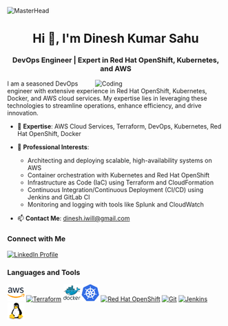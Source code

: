 ![MasterHead](https://courseplay.co/wp-content/uploads/2020/09/aws-migration-1200x675-1.jpg)
<h1 align="center">Hi 👋, I'm Dinesh Kumar Sahu</h1>
<h3 align="center">DevOps Engineer | Expert in Red Hat OpenShift, Kubernetes, and AWS</h3>

<img align="right" alt="Coding" width="300" src="https://miro.medium.com/v2/resize:fit:679/1*fb5qImPRFI0Fg-fQ5aw-Mg.gif">

I am a seasoned DevOps engineer with extensive experience in Red Hat OpenShift, Kubernetes, Docker, and AWS cloud services. My expertise lies in leveraging these technologies to streamline operations, enhance efficiency, and drive innovation.

- 🌟 **Expertise**: AWS Cloud Services, Terraform, DevOps, Kubernetes, Red Hat OpenShift, Docker
- 💼 **Professional Interests**: 
  - Architecting and deploying scalable, high-availability systems on AWS
  - Container orchestration with Kubernetes and Red Hat OpenShift
  - Infrastructure as Code (IaC) using Terraform and CloudFormation
  - Continuous Integration/Continuous Deployment (CI/CD) using Jenkins and GitLab CI
  - Monitoring and logging with tools like Splunk and CloudWatch

- 📫 **Contact Me**: dinesh.iwill@gmail.com

<h3 align="left">Connect with Me</h3>
<p align="left">
  <a href="https://www.linkedin.com/in/ummulwara-ghante" target="_blank"><img align="center" src="https://raw.githubusercontent.com/rahuldkjain/github-profile-readme-generator/master/src/images/icons/Social/linked-in-alt.svg" alt="LinkedIn Profile" height="30" width="40" /></a>
</p>

<h3 align="left">Languages and Tools</h3>
<p align="left">
  <a href="https://aws.amazon.com" target="_blank" rel="noreferrer"><img src="https://raw.githubusercontent.com/devicons/devicon/master/icons/amazonwebservices/amazonwebservices-original-wordmark.svg" alt="AWS" width="40" height="40"/></a>
  <a href="https://www.terraform.io/" target="_blank" rel="noreferrer"><img src="https://www.vectorlogo.zone/logos/terraformio/terraformio-icon.svg" alt="Terraform" width="40" height="40"/></a>
  <a href="https://www.docker.com/" target="_blank" rel="noreferrer"><img src="https://raw.githubusercontent.com/devicons/devicon/master/icons/docker/docker-original-wordmark.svg" alt="Docker" width="40" height="40"/></a>
  <a href="https://kubernetes.io/" target="_blank" rel="noreferrer"><img src="https://raw.githubusercontent.com/devicons/devicon/master/icons/kubernetes/kubernetes-plain.svg" alt="Kubernetes" width="40" height="40"/></a>
  <a href="https://www.redhat.com/en/technologies/cloud-computing/openshift" target="_blank" rel="noreferrer"><img src="https://www.vectorlogo.zone/logos/openshift/openshift-icon.svg" alt="Red Hat OpenShift" width="40" height="40"/></a>
  <a href="https://git-scm.com/" target="_blank" rel="noreferrer"><img src="https://www.vectorlogo.zone/logos/git-scm/git-scm-icon.svg" alt="Git" width="40" height="40"/></a>
  <a href="https://www.jenkins.io" target="_blank" rel="noreferrer"><img src="https://www.vectorlogo.zone/logos/jenkins/jenkins-icon.svg" alt="Jenkins" width="40" height="40"/></a>
  <a href="https://www.linux.org/" target="_blank" rel="noreferrer"><img src="https://raw.githubusercontent.com/devicons/devicon/master/icons/linux/linux-original.svg" alt="Linux" width="40" height="40"/></a>

</p>
